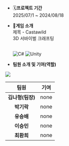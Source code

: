 - 🗓️**프로젝트 기간**
  <br> 2025/07/1 ~ 2024/08/18

- 🧶**게임 소개**
  <br> 제목 - Castawild
  <br> 3D 서바이벌 크래프팅

  <br> ![C#](https://img.shields.io/badge/-C%23-239120?style=flat-square&logo=csharp&logoColor=white)
  ![Unity](https://img.shields.io/badge/-Unity-100000?style=flat-square&logo=unity&logoColor=white)
  
- **팀원 소개 및 기여(역할)**
<a href="https://github.com/Lesin928/Castawild/graphs/contributors">
<img src="https://contrib.rocks/image?repo=Lesin928/Castawild" style="zoom: 100%;"/></a>

|    팀원    |                      기여                       |
| :--------: | :---------------------------------------------: |
| **김나형(팀장)** |    none  |
| **박기락** | none |
| **유승배** |    none  |
| **이승민** | none |
| **최환희** |    none  |


</p>
